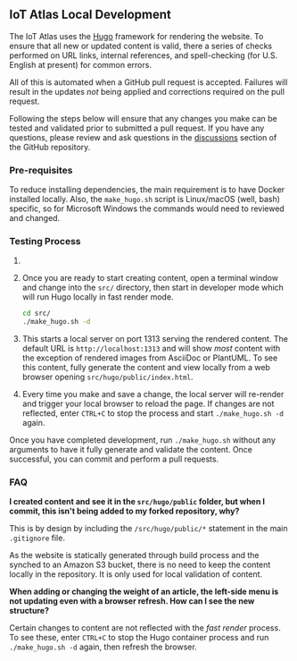 ## IoT Atlas Local Development

The IoT Atlas uses the [Hugo](https://gohugo.io/) framework for rendering the website. To ensure that all new or updated content is valid, there a series of checks performed on URL links, internal references, and spell-checking (for U.S. English at present) for common errors.

All of this is automated when a GitHub pull request is accepted. Failures will result in the updates _not_ being applied and corrections required on the pull request.

Following the steps below will ensure that any changes you make can be tested and validated prior to submitted a pull request. If you have any questions, please review and ask questions in the [discussions](https://github.com/aws/iot-atlas/discussions) section of the GitHub repository.

### Pre-requisites

To reduce installing dependencies, the main requirement is to have Docker installed locally. Also, the `make_hugo.sh` script is Linux/macOS (well, bash) specific, so for Microsoft Windows the commands would need to reviewed and changed.

### Testing Process

1.
1. Once you are ready to start creating content, open a terminal window and change into the `src/` directory, then start in developer mode which will run Hugo locally in fast render mode.

   ```bash
   cd src/
   ./make_hugo.sh -d
   ```

1. This starts a local server on port 1313 serving the rendered content. The default URL is `http://localhost:1313` and will show _most_ content with the exception of rendered images from AsciiDoc or PlantUML. To see this content, fully generate the content and view locally from a web browser opening `src/hugo/public/index.html`.
1. Every time you make and save a change, the local server will re-render and trigger your local browser to reload the page. If changes are not reflected, enter `CTRL+C` to stop the process and start `./make_hugo.sh -d` again.

Once you have completed development, run `./make_hugo.sh` without any arguments to have it fully generate and validate the content. Once successful, you can commit and perform a pull requests.

### FAQ

**I created content and see it in the `src/hugo/public` folder, but when I commit, this isn't being added to my forked repository, why?**

This is by design by including the `/src/hugo/public/*` statement in the main `.gitignore` file.

As the website is statically generated through build process and the synched to an Amazon S3 bucket, there is no need to keep the content locally in the repository. It is only used for local validation of content.

**When adding or changing the weight of an article, the left-side menu is not updating even with a browser refresh. How can I see the new structure?**

Certain changes to content are not reflected with the _fast render_ process. To see these, enter `CTRL+C` to stop the Hugo container process and run `./make_hugo.sh -d` again, then refresh the browser.

